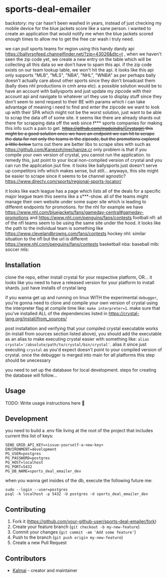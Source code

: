 # sports-deal-emailer
backstory: my car hasn't been washed in years, instead of just checking my mobile device for the blue jackets score like a sane person. i wanted to create an application that would notify me when the blue jackets scored enough times to allow me to get the free car wash i truly need.

we can pull sports teams for region using this handy dandy api https://ballyrsnfeed.channelfinder.net/?zip=43026&dtc=t , when we haven't seen the zip code yet, we create a new entry on the table which will be collecting all this data so we don't have to spam this api. if the zip code exists on our team lookup table, we won't hit the api. it looks like this api only supports "MLB", "MLS", "NBA", "NHL", "WNBA" as per perhaps bally doesn't actually care about other sports since they don't broadcast them (bally does nhl productions in cmh area etc). a possible solution would be to have an account with ballysports and just update my zipcode with their account api and navigate to whatever url they use to display stuff since they don't seem to send request to their BE with params which i can take advantage of meaning i need to find and enter the zipcode we want to look up with their SPA which might not be the worst solution, just want to be able to scrap the data off of some site. it seems like there are already shards out there for scrapping data off the web since f*** sports companies for making this info such a pain to get. ~~https://github.com/madeindjs/Crystagiri this might be a good solution once we have an endpoint we can hit to scrape the data for not only the teams in the zipcode, but the promotions explored a little below~~ turns out there are better libs to scrape sites with such as https://github.com/Kanezoh/mechanize.cr only problem is that if you compile your own version of crystal, you cannot run the application. to remedy this, just point to your local non-compiled version of crystal and you can run the application jsut fine.
it looks like ballysports just doesn't serve up competitors info which makes sense, but still...
anyways, this site might be easier to scrape since it seems to be channel agnostic? https://www.directv.com/sports/regional-sports-locator/

it looks like each league has a page which lists all of the deals for a specific major league team 
this seems like a s***-show. all of the teams might manage their own website under some super site
which is leading to different endpoints for promotions. for the nhl for example we have https://www.nhl.com/bluejackets/fans/gameday-central#gameday-promotions and https://www.nhl.com/penguins/fans/contests 
football nfl: all of the nfl teams seem to be using the same site under the hood. it looks like the path to the individual team is something like https://www.clevelandbrowns.com/fans/contests
hockey nhl: similar situation to the nfl but the url is different https://www.nhl.com/penguins/fans/contests
basketball nba:
baseball mlb:
soccer mls:

## Installation

clone the repo, either install crystal for your respective platform, OR...
it looks like you need to have a released version for your platform to install shards. just have installs of crystal lang

if you wanna get up and running on linux WITH the experimental `debugger`, you're gonna need to clone and compile your own version of crystal using the interpreter flag at compile time like: `make interpreter=1`. make sure that you've installed ALL of the dependencies listed in https://crystal-lang.org/install/from_sources/

post installation and verifying that your compiled crystal executable works (in install from sources section listed above), you should add the executable as an alias to make executing crystal easier with something like: `alias crystal='/absolute/path/to/crystal/bin/crystal'`. alias it since just executing `crystal` as you'd expect doesn't point to your compiled version of crystal. once the debugger is merged into main for all platforms this step should be unecessary


you need to set up the database for local development. steps for creating the database will follow...

## Usage

TODO: Write usage instructions here
:shrug:

## Development
you need to build a .env file living at the root of the project that includes current this list of keys:
```
SEND_GRID_API_KEY=<issue-yourself-a-new-key>
ENVIRONMENT=development
PG_USER=postgres
PG_PASSWORD=postgres
PG_HOST=localhost
PG_PORT=5432
PG_DB_NAME=sports_deal_emailer_dev
```
when you wanna get insides of the db, execute the following future me:
```
sudo --login --user=postgres
psql -h localhost -p 5432 -U postgres -d sports_deal_emailer_dev
```
## Contributing

1. Fork it (<https://github.com/your-github-user/sports-deal-emailer/fork>)
2. Create your feature branch (`git checkout -b my-new-feature`)
3. Commit your changes (`git commit -am 'Add some feature'`)
4. Push to the branch (`git push origin my-new-feature`)
5. Create a new Pull Request

## Contributors

- [Kalmai](https://github.com/your-github-user) - creator and maintainer
